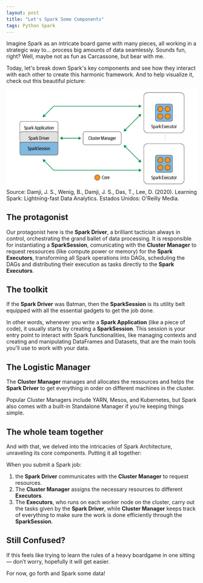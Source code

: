 ```yaml
---
layout: post
title: "Let's Spark Some Components"
tags: Python Spark
---
```


Imagine Spark as an intricate board game with many pieces, all working in a strategic way to... process big amounts of data seamlessly.  Sounds fun, right? Well, maybe not as fun as Carcassone, but bear with me.

Today, let's break down Spark's key components and see how they interact with each other to create this harmonic framework. And to help visualize it, check out this beautiful picture:

![](/img/2025-02-08-spark-architecture.png)
Source: Damji, J. S., Wenig, B., Damji, J. S., Das, T., Lee, D. (2020). Learning Spark: Lightning-fast Data Analytics. Estados Unidos: O'Reilly Media.

## The protagonist

Our protagonist here is the **Spark Driver**, a brilliant tactician always in control, orchestrating the grand ballet of data processing. It is responsible for instantiating a **SparkSession**, comunicating with the **Cluster Manager** to request ressources (like compute power or memory) for the **Spark Executors**, transforming all Spark operations into DAGs, scheduling the DAGs and distributing their execution as tasks directly to the **Spark Executors**.

## The toolkit

If the **Spark Driver** was Batman, then the **SparkSession** is its utility belt equipped with all the essential gadgets to get the job done. 

In other words, whenever you write a **Spark Application** (like a piece of code), it usually starts by creating a **SparkSession**. This session is your entry point to interact with Spark functionalities, like managing contexts and creating and manipulating DataFrames and Datasets, that are the main tools you'll use to work with your data. 

## The Logistic Manager

The **Cluster Manager** manages and allocates the ressources and helps the **Spark Driver** to get everything in order on different machines in the cluster.

Popular Cluster Managers include YARN, Mesos, and Kubernetes, but Spark also comes with a built-in Standalone Manager if you’re keeping things simple.



## The whole team together

And with that, we delved into the intricacies of Spark Architecture, unraveling its core components. Putting it all together:

When you submit a Spark job:
1. the **Spark Driver** communicates with the **Cluster Manager** to request resources.
2. The **Cluster Manager** assigns the necessary resources to different **Executors**. 
3. The **Executors**, who runs on each worker node on the cluster, carry out the tasks given by the **Spark Driver**, while **Cluster Manager** keeps track of everything to make sure the work is done efficiently through the **SparkSession**.

## Still Confused?

If this feels like trying to learn the rules of a heavy boardgame in one sitting — don’t worry, hopefully it will get easier. 

For now, go forth and Spark some data!




